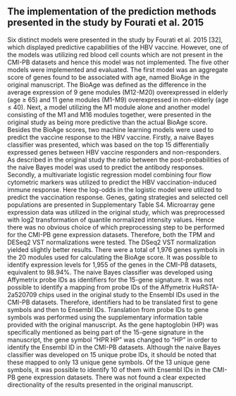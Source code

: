 ## The implementation of the prediction methods presented in the study by Fourati et al. 2015

Six distinct models were presented in the study by Fourati et al. 2015 [32], which displayed predictive capabilities of the HBV vaccine. However, one of the models was utilizing red blood cell counts which are not present in the CMI-PB datasets and hence this model was not implemented. The five other models were implemented and evaluated. The first model was an aggregate score of genes found to be associated with age, named BioAge in the original manuscript. The BioAge was defined as the difference in the average expression of 9 gene modules (M12-M20) overexpressed in elderly (age ≥ 65) and 11 gene modules (M1-M9) overexpressed in non-elderly (age ≤ 40). Next, a model utilizing the M1 module alone and another model consisting of the M1 and M16 modules together, were presented in the original study as being more predictive than the actual BioAge score. Besides the BioAge scores, two machine learning models were used to predict the vaccine response to the HBV vaccine. Firstly, a naive Bayes classifier was presented, which was based on the top 15 differentially expressed genes between HBV vaccine responders and non-responders. As described in the original study the ratio between the post-probabilities of the naive Bayes model was used to predict the antibody responses. Secondly, a multivariate logistic regression model combining four flow cytometric markers was utilized to predict the HBV vaccination-induced immune response. Here the log-odds in the logistic model were utilized to predict the vaccination response. Genes, gating strategies and selected cell populations are presented in Supplementary Table S4. 
Microarray gene expression data was utilized in the original study, which was preprocessed with log2 transformation of quantile normalized intensity values. Hence there was no obvious choice of which preprocessing step to be performed for the CMI-PB gene expression datasets. Therefore, both the TPM and DESeq2 VST normalizations were tested. The DSeq2 VST normalization yielded slightly better results. There were a total of 1,976 genes symbols in the 20 modules used for calculating the BioAge score. It was possible to identify expression levels for 1,955 of the genes in the CMI-PB datasets, equivalent to 98.94%. The naive Bayes classifier was developed using Affymetrix probe IDs as identifiers for the 15-gene signature. It was not possible to identify a mapping from probe IDs of the Affymetrix HuRSTA-2a520709 chips used in the original study to the Ensembl IDs used in the CMI-PB datasets. Therefore, identifiers had to be translated first to gene symbols and then to Ensembl IDs. Translation from probe IDs to gene symbols was performed using the supplementary information table provided with the original manuscript. As the gene haptoglobin (HP) was specifically mentioned as being part of the 15-gene signature in the manuscript, the gene symbol “HPR HP” was changed to “HP” in order to identify the Ensembl ID in the CMI-PB datasets. Although the naive Bayes classifier was developed on 15 unique probe IDs, it should be noted that these mapped to only 13 unique gene symbols. Of the 13 unique gene symbols, it was possible to identify 10 of them with Ensembl IDs in the CMI-PB gene expression datasets. There was not found a clear expected directionality of the results presented in the original manuscript.
